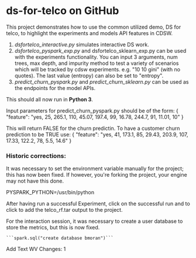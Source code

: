 # **ds-for-telco on GitHub**

This project demonstrates how to use the common utilized demo, DS for telco, to highlight the experiments and models API features in CDSW. 

1. *dsfortelco_interactive.py* simulates interactive DS work. 
2. *dsfortelco_pyspark_exp.py* and dsfortelco_sklearn_exp.py can be used with the experiments functionality. You can input 3 arguments, num trees, max depth, and impurity method to test a variety of scenarios which will be tracked by cdsw experiments. e.g. "10 10 gini"   (with no quotes). The last value (entropy) can also be set to "entropy".
3. *predict_churn_pyspark.py* and *predict_churn_sklearn.py* can be used as the endpoints for the model APIs. 

This should all now run in **Python 3**. 

Input parameters for predict_churn_pyspark.py should be of the form:
{
  "feature": "yes, 25, 265.1, 110, 45.07, 197.4, 99, 16.78, 244.7, 91, 11.01, 10"
}

This will return FALSE for the churn predictin. To have a customer churn prediction to be TRUE use:
{
  "feature": "yes, 41, 173.1, 85, 29.43, 203.9, 107, 17.33, 122.2, 78, 5.5, 14.6"
}


### Historic corrections:
It was necessary to set the environment variable manually for the project; this has now been fixed. If however, you're forking the project, your engine may not have this done.

PYSPARK_PYTHON=/usr/bin/python

After having run a successful Experiment, click on the successful run and to click to add the telco_rf.tar output to the project.

For the interaction session, it was necessary to create a user database to store the metrics, but this is now fixed.

    ```spark.sql("create database bmoran")```

Add Text WV
Changes: 1
